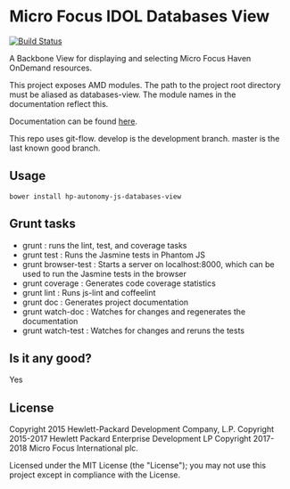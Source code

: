 # Micro Focus IDOL Databases View

[![Build Status](https://travis-ci.org/microfocus-idol/js-databases-view.svg?branch=master)](https://travis-ci.org/microfocus-idol/js-databases-view)

A Backbone View for displaying and selecting Micro Focus Haven OnDemand resources.

This project exposes AMD modules. The path to the project root directory must be aliased as databases-view. The module names
in the documentation reflect this.

Documentation can be found [here](http://microfocus-idol.github.io/js-databases-view).

This repo uses git-flow. develop is the development branch. master is the last known good branch.

## Usage
    bower install hp-autonomy-js-databases-view
    
## Grunt tasks
* grunt : runs the lint, test, and coverage tasks
* grunt test : Runs the Jasmine tests in Phantom JS
* grunt browser-test : Starts a server on localhost:8000, which can be used to run the Jasmine tests in the browser
* grunt coverage : Generates code coverage statistics
* grunt lint : Runs js-lint and coffeelint
* grunt doc : Generates project documentation
* grunt watch-doc : Watches for changes and regenerates the documentation
* grunt watch-test : Watches for changes and reruns the tests
    
## Is it any good?
Yes

## License
Copyright 2015 Hewlett-Packard Development Company, L.P.
Copyright 2015-2017 Hewlett Packard Enterprise Development LP
Copyright 2017-2018 Micro Focus International plc.

Licensed under the MIT License (the "License"); you may not use this project except in compliance with the License.
